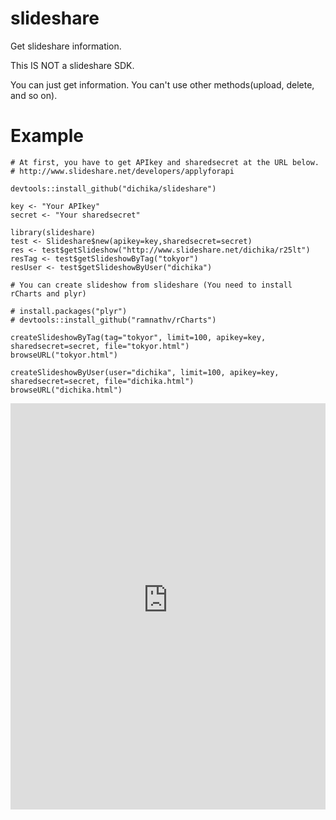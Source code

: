 slideshare
==========
Get slideshare information.

This IS NOT a slideshare SDK.

You can just get information. You can't use other methods(upload, delete, and so on).

# Example
```
# At first, you have to get APIkey and sharedsecret at the URL below.
# http://www.slideshare.net/developers/applyforapi

devtools::install_github("dichika/slideshare")

key <- "Your APIkey"
secret <- "Your sharedsecret" 

library(slideshare)
test <- Slideshare$new(apikey=key,sharedsecret=secret)
res <- test$getSlideshow("http://www.slideshare.net/dichika/r25lt")
resTag <- test$getSlideshowByTag("tokyor")
resUser <- test$getSlideshowByUser("dichika")

# You can create slideshow from slideshare (You need to install rCharts and plyr)

# install.packages("plyr")
# devtools::install_github("ramnathv/rCharts")

createSlideshowByTag(tag="tokyor", limit=100, apikey=key, sharedsecret=secret, file="tokyor.html")
browseURL("tokyor.html")

createSlideshowByUser(user="dichika", limit=100, apikey=key, sharedsecret=secret, file="dichika.html")
browseURL("dichika.html")

```
<iframe src='http://dl.dropboxusercontent.com/u/956851/140308.html' width='100%' height='650' frameborder='0'></iframe>
